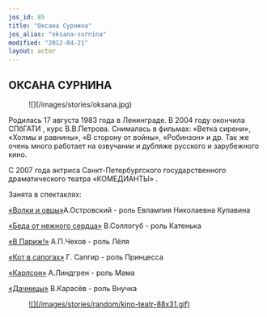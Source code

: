 ```yaml
---
jos_id: 85
title: "Оксана Сурнина"
jos_alias: "oksana-surnina"
modified: "2012-04-21"
layout: actor
---
```


## ОКСАНА СУРНИНА

<figure>
![](/images/stories/oksana.jpg)
</figure>

Родилась 17 августа 1983 года в Ленинграде. В 2004 году окончила СПбГАТИ , курс В.В.Петрова. Снималась в фильмах: «Ветка сирени», «Холмы и равнины», «В сторону от войны», «Робинзон» и др. Так же очень много работает на озвучании и дубляже русского и зарубежного кино.

С 2007 года актриса Санкт-Петербургского государственного драматического театра «КОМЕДИАНТЫ» .

Занята в спектаклях:

[«Волки и овцы»](42-volki-i-ovci.html)А.Островский - роль Евлампия Николаевна Купавина

[«Беда от нежного сердца»](39-beda-ot-neghnogo-serdca.html) В.Соллогуб - роль Катенька

[«В Париж!»](41-v-paris.html) А.П.Чехов - роль Лёля

[«Кот в сапогах»](74-kot-v-sapogah.html) Г. Сапгир - роль Принцесса

[«Карлсон»](147-karlson.html) А.Линдгрен - роль Мама

[«Дачницы»](43-dachnici.html) В.Карасёв - роль Внучка

<figure><a href="http://www.kino-teatr.ru/kino/acter/w/ros/17756/bio/">
![](/images/stories/random/kino-teatr-88x31.gif)
</a></figure>

